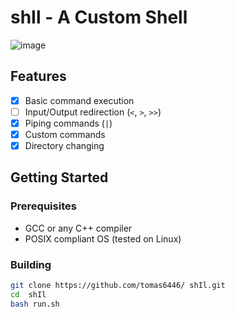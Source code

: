# shIl - A Custom Shell

![image](https://github.com/tomas6446/shIl/assets/77100735/3a7c016e-d95a-4c16-9fa9-bb3149cb9f1b)

## Features

- [x] Basic command execution
- [ ] Input/Output redirection (`<`, `>`, `>>`)
- [x] Piping commands (`|`)
- [x] Custom commands
- [x] Directory changing

## Getting Started

### Prerequisites

- GCC or any C++ compiler
- POSIX compliant OS (tested on Linux)

### Building

```bash
git clone https://github.com/tomas6446/ shIl.git
cd  shIl
bash run.sh
```

